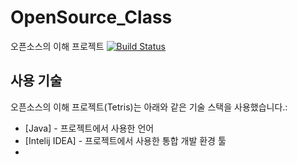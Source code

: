 # OpenSource_Class
오픈소스의 이해 프로젝트 [![Build Status](https://travis-ci.org/joemccann/dillinger.svg?branch=master)](https://travis-ci.org/joemccann/dillinger)

## 사용 기술

오픈소스의 이해 프로젝트(Tetris)는 아래와 같은 기술 스택을 사용했습니다.:

- [Java] - 프로젝트에서 사용한 언어
- [Intelij IDEA] - 프로젝트에서 사용한 통합 개발 환경 툴
- 
